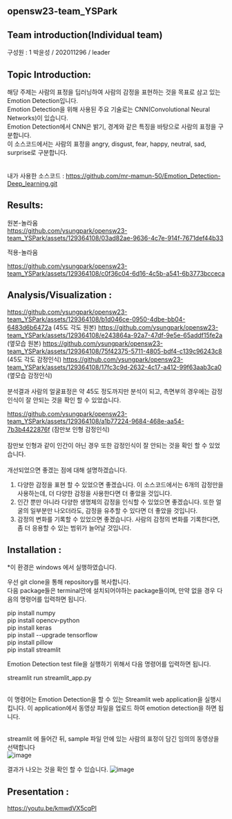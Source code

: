 ## opensw23-team_YSPark

## Team introduction(Individual team)
  구성원 : 1
  박윤성 / 202011296  / leader
  
  
## Topic Introduction:
해당 주제는 사람의 표정을 딥러닝하여 사람의 감정을 표현하는 것을 목표로 삼고 있는 Emotion Detection입니다.<br>
Emotion Detection을 위해 사용된 주요 기술로는 CNN(Convolutional Neural Networks)이 있습니다.<br>
Emotion Detection에서 CNN은 밝기, 경계와 같은 특징을 바탕으로 사람의 표정을 구분합니다.<br>
이 소스코드에서는 사람의 표정을 angry, disgust, fear, happy, neutral, sad, surprise로 구분합니다.<br><br><br>
 내가 사용한 소스코드 :  https://github.com/mr-mamun-50/Emotion_Detection-Deep_learning.git<br>
  
  
## Results:
  
원본-놀라움        <br>
https://github.com/ysungpark/opensw23-team_YSPark/assets/129364108/03ad82ae-9636-4c7e-914f-7671def44b33


적용-놀라움      <br>

https://github.com/ysungpark/opensw23-team_YSPark/assets/129364108/c0f36c04-6d16-4c5b-a541-6b3773bcceca










  
  
## Analysis/Visualization : 
https://github.com/ysungpark/opensw23-team_YSPark/assets/129364108/b1d046ce-0950-4dbe-bb04-6483d6b6472a (45도 각도 원본)
https://github.com/ysungpark/opensw23-team_YSPark/assets/129364108/e243864a-92a7-47df-9e5e-65addf15fe2a (옆모습 원본)
https://github.com/ysungpark/opensw23-team_YSPark/assets/129364108/75f42375-5711-4805-bdf4-c139c96243c8 (45도 각도 감정인식)
https://github.com/ysungpark/opensw23-team_YSPark/assets/129364108/17fc3c9d-2632-4c17-a412-99f63aab3ca0 (옆모습 감정인식)
<br><br>
분석결과 사람의 얼굴표정은 약 45도 정도까지만 분석이 되고, 측면부의 경우에는 감정인식이 잘 안되는 것을 확인 할 수 있었습니다.

https://github.com/ysungpark/opensw23-team_YSPark/assets/129364108/a1b77224-9684-468e-aa54-7b3b4422876f (잠만보 인형 감정인식)
<br><br>
잠만보 인형과 같이 인간이 아닌 경우 또한 감정인식이 잘 안되는 것을 확인 할 수 있었습니다.
<br><br>
개선되었으면 좋겠는 점에 대해 설명하겠습니다.
1. 다양한 감정을 표현 할 수 있었으면 좋겠습니다. 이 소스코드에서는 6개의 감정만을 사용하는데, 더 다양한 감정을 사용한다면 더 좋았을 것입니다.
2. 인간 뿐만 아니라 다양한 생명체의 감정을 인식할 수  있었으면 좋겠습니다. 또한 얼굴의 일부분만 나오더라도, 감정을 유추할 수 있다면 더 좋았을 것입니다.
3. 감정의 변화를 기록할 수 있었으면 좋겠습니다. 사람의 감정의 변화를 기록한다면, 좀 더 응용할 수 있는 범위가 늘어날 것입니다.

  
  
## Installation : 


*이 환경은 windows 에서 실행하였습니다.<br>

우선 git clone을 통해 repository를 복사합니다.<br>
다음 package들은 terminal안에 설치되어야하는 package들이며, 만약 없을 경우 다음의 명령어를 입력하면 됩니다.

pip install numpy<br>
pip install opencv-python<br>
pip install keras<br>
pip install --upgrade tensorflow<br>
pip install pillow<br>
pip install streamlit<br>

Emotion Detection test file을 실행하기 위해서 다음 명령어를 입력하면 됩니다. <br>

streamlit run streamlit_app.py<br><br>

이 명령어는 Emotion Detection을 할 수 있는 Streamlit web application을 실행시킵니다.
이 application에서 동영상 파일을 업로드 하여 emotion detection을 하면 됩니다.<br><br>

streamlit 에 들어간 뒤, sample 파일 안에 있는 사람의 표정이 담긴 임의의 동영상을 선택합니다<br>
![image](https://github.com/ysungpark/opensw23-team_YSPark/assets/129364108/12fea0d9-4073-4993-9a53-59501b3542ce)

결과가 나오는 것을 확인 할 수 있습니다.
![image](https://github.com/ysungpark/opensw23-team_YSPark/assets/129364108/00a74244-8e4f-4a88-adca-6ad63564afad)
  
## Presentation :
https://youtu.be/kmwdVX5cqPI
